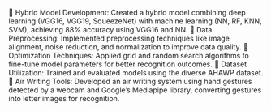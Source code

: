 	Hybrid Model Development: Created a hybrid model combining deep learning (VGG16, VGG19, SqueezeNet) with machine learning (NN, RF, KNN, SVM), achieving 88% accuracy using VGG16 and NN.
	Data Preprocessing: Implemented preprocessing techniques like image alignment, noise reduction, and normalization to improve data quality.
	Optimization Techniques: Applied grid and random search algorithms to fine-tune model parameters for better recognition outcomes.
	Dataset Utilization: Trained and evaluated models using the diverse AHAWP dataset.
	Air Writing Tools: Developed an air writing system using hand gestures detected by a webcam and Google’s Mediapipe library, converting gestures into letter images for recognition.
